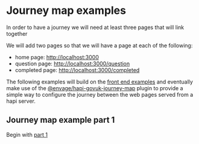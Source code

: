 # Journey map examples

In order to have a journey we will need at least three pages that will link together

We will add two pages so that we will have a page at each of the following:
- home page: [http://localhost:3000](http://localhost:3000)
- question page: [http://localhost:3000/question](http://localhost:3000/question)
- completed page: [http://localhost:3000/completed](http://localhost:3000/completed)

The following examples will build on the [front end examples](../front-end-examples/README.md) and eventually make use of the [@envage/hapi-govuk-journey-map](https://github.com/DEFRA/hapi-govuk-journey-map) plugin to provide a simple way to configure the journey between the web pages served from a hapi server.

## Journey map example part 1
Begin with [part 1](journey-map-example-1/README.md)